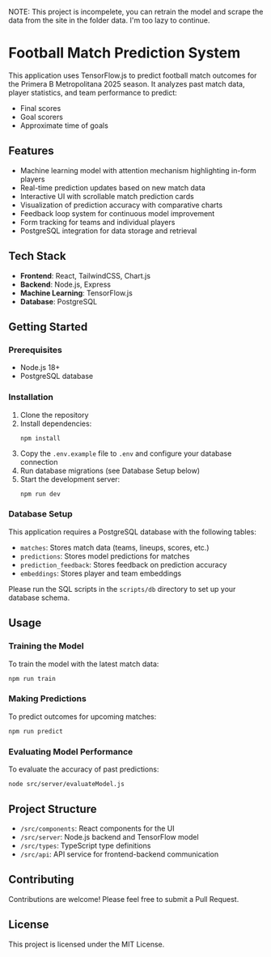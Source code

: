 NOTE: This project is incompelete, you can retrain the model and scrape the data from the site in the folder data.
I'm too lazy to continue.

# Football Match Prediction System

This application uses TensorFlow.js to predict football match outcomes for the Primera B Metropolitana 2025 season. It analyzes past match data, player statistics, and team performance to predict:

- Final scores
- Goal scorers
- Approximate time of goals

## Features

- Machine learning model with attention mechanism highlighting in-form players
- Real-time prediction updates based on new match data
- Interactive UI with scrollable match prediction cards
- Visualization of prediction accuracy with comparative charts
- Feedback loop system for continuous model improvement
- Form tracking for teams and individual players
- PostgreSQL integration for data storage and retrieval

## Tech Stack

- **Frontend**: React, TailwindCSS, Chart.js
- **Backend**: Node.js, Express
- **Machine Learning**: TensorFlow.js
- **Database**: PostgreSQL

## Getting Started

### Prerequisites

- Node.js 18+
- PostgreSQL database

### Installation

1. Clone the repository
2. Install dependencies:
   ```
   npm install
   ```
3. Copy the `.env.example` file to `.env` and configure your database connection
4. Run database migrations (see Database Setup below)
5. Start the development server:
   ```
   npm run dev
   ```

### Database Setup

This application requires a PostgreSQL database with the following tables:

- `matches`: Stores match data (teams, lineups, scores, etc.)
- `predictions`: Stores model predictions for matches
- `prediction_feedback`: Stores feedback on prediction accuracy
- `embeddings`: Stores player and team embeddings

Please run the SQL scripts in the `scripts/db` directory to set up your database schema.

## Usage

### Training the Model

To train the model with the latest match data:

```
npm run train
```

### Making Predictions

To predict outcomes for upcoming matches:

```
npm run predict
```

### Evaluating Model Performance

To evaluate the accuracy of past predictions:

```
node src/server/evaluateModel.js
```

## Project Structure

- `/src/components`: React components for the UI
- `/src/server`: Node.js backend and TensorFlow model
- `/src/types`: TypeScript type definitions
- `/src/api`: API service for frontend-backend communication

## Contributing

Contributions are welcome! Please feel free to submit a Pull Request.

## License

This project is licensed under the MIT License.
